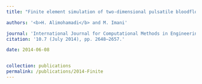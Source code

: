 ```yaml
---
title: "Finite element simulation of two-dimensional pulsatile bloodflow through a stenosed artery in the presence of external magnetic field [[Link]](https://www.tandfonline.com/doi/abs/10.1080/15502287.2014.915253)"

authors: '<b>H. Alimohamadi</b> and M. Imani'

journal: 'International Journal for Computational Methods in Engineering Science & Mechanics'
citation: '10.7 (July 2014), pp. 2648–2657.'

date: 2014-06-08


collection: publications
permalink: /publications/2014-Finite
---
```


